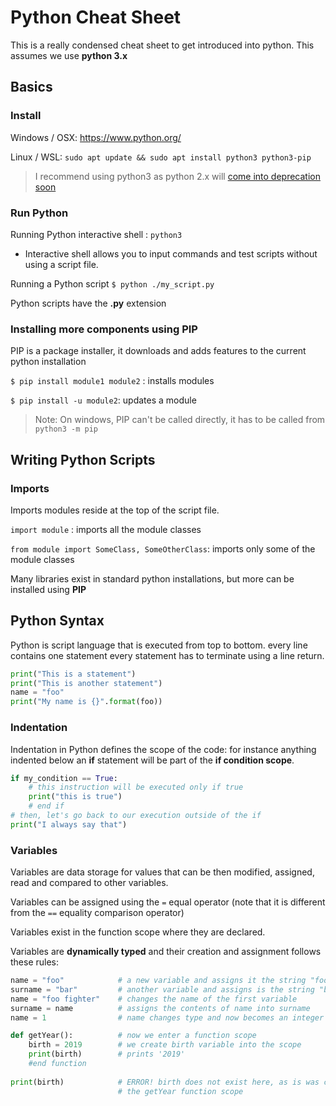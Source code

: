 # Python Cheat Sheet

This is a really condensed cheat sheet to get introduced into python. This assumes we use **python 3.x**

## Basics

### Install

Windows / OSX: https://www.python.org/ 

Linux / WSL: `sudo apt update && sudo apt install python3 python3-pip`

> I recommend using python3 as python 2.x will [come into deprecation soon](https://pythonclock.org/)

### Run Python

Running Python interactive shell : `python3`

* Interactive shell allows you to input commands and test scripts without using a script file.

Running a Python script `$ python ./my_script.py`

Python scripts have the **.py** extension

### Installing more components using PIP

PIP is a package installer, it downloads and adds features to the current python installation

`$ pip install module1 module2` : installs modules

`$ pip install -u module2`: updates a module

> Note: On windows, PIP can't be called directly, it has to be called from `python3 -m pip`

## Writing Python Scripts

### Imports

Imports modules reside at the top of the script file.

`import module` : imports all the module classes

`from module import SomeClass, SomeOtherClass`: imports only some of the module classes

Many libraries exist in standard python installations, but more can be installed using **PIP**

## Python Syntax

Python is script language that is executed from top to bottom. every line contains one statement every statement has to terminate using a line return.

```python
print("This is a statement")
print("This is another statement")
name = "foo"
print("My name is {}".format(foo))
```

### Indentation

Indentation in Python defines the scope of the code: for instance anything indented below an **if** statement will be part of the **if condition scope**.
```python
if my_condition == True:
    # this instruction will be executed only if true
    print("this is true")
    # end if
# then, let's go back to our execution outside of the if
print("I always say that")
```

### Variables

Variables are data storage for values that can be then modified, assigned, read and compared to other variables. 

Variables can be assigned using the `=` equal operator (note that it is different from the `==` equality comparison operator)

Variables exist in the function scope where they are declared.

Variables are **dynamically typed** and their creation and assignment follows these rules:

```python
name = "foo" 			# a new variable and assigns it the string "foo"
surname = "bar" 	 	# another variable and assigns is the string "bar"
name = "foo fighter" 	# changes the name of the first variable
surname = name 			# assigns the contents of name into surname
name = 1 				# name changes type and now becomes an integer

def getYear(): 			# now we enter a function scope
    birth = 2019 		# we create birth variable into the scope
    print(birth) 		# prints '2019'
    #end function
    
print(birth) 			# ERROR! birth does not exist here, as is was created in
						# the getYear function scope
```


### 